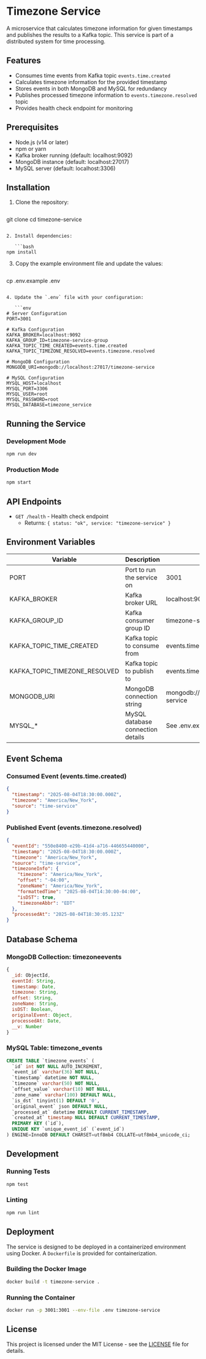 # Timezone Service

A microservice that calculates timezone information for given timestamps and publishes the results to a Kafka topic. This service is part of a distributed system for time processing.

## Features

- Consumes time events from Kafka topic `events.time.created`
- Calculates timezone information for the provided timestamp
- Stores events in both MongoDB and MySQL for redundancy
- Publishes processed timezone information to `events.timezone.resolved` topic
- Provides health check endpoint for monitoring

## Prerequisites

- Node.js (v14 or later)
- npm or yarn
- Kafka broker running (default: localhost:9092)
- MongoDB instance (default: localhost:27017)
- MySQL server (default: localhost:3306)

## Installation

1. Clone the repository:

   ```bash
git clone <repository-url>
cd timezone-service
```

2. Install dependencies:

   ```bash
npm install
```

3. Copy the example environment file and update the values:

   ```bash
cp .env.example .env
```

4. Update the `.env` file with your configuration:

   ```env
# Server Configuration
PORT=3001

# Kafka Configuration
KAFKA_BROKER=localhost:9092
KAFKA_GROUP_ID=timezone-service-group
KAFKA_TOPIC_TIME_CREATED=events.time.created
KAFKA_TOPIC_TIMEZONE_RESOLVED=events.timezone.resolved

# MongoDB Configuration
MONGODB_URI=mongodb://localhost:27017/timezone-service

# MySQL Configuration
MYSQL_HOST=localhost
MYSQL_PORT=3306
MYSQL_USER=root
MYSQL_PASSWORD=root
MYSQL_DATABASE=timezone_service
```

## Running the Service

### Development Mode

```bash
npm run dev
```

### Production Mode

```bash
npm start
```

## API Endpoints

- `GET /health` - Health check endpoint
  - Returns: `{ status: "ok", service: "timezone-service" }`

## Environment Variables

| Variable | Description | Default |
|----------|-------------|---------|
| PORT | Port to run the service on | 3001 |
| KAFKA_BROKER | Kafka broker URL | localhost:9092 |
| KAFKA_GROUP_ID | Kafka consumer group ID | timezone-service-group |
| KAFKA_TOPIC_TIME_CREATED | Kafka topic to consume from | events.time.created |
| KAFKA_TOPIC_TIMEZONE_RESOLVED | Kafka topic to publish to | events.timezone.resolved |
| MONGODB_URI | MongoDB connection string | mongodb://localhost:27017/timezone-service |
| MYSQL_* | MySQL database connection details | See .env.example |

## Event Schema

### Consumed Event (events.time.created)

```json
{
  "timestamp": "2025-08-04T18:30:00.000Z",
  "timezone": "America/New_York",
  "source": "time-service"
}
```


### Published Event (events.timezone.resolved)

```json
{
  "eventId": "550e8400-e29b-41d4-a716-446655440000",
  "timestamp": "2025-08-04T18:30:00.000Z",
  "timezone": "America/New_York",
  "source": "time-service",
  "timezoneInfo": {
    "timezone": "America/New_York",
    "offset": "-04:00",
    "zoneName": "America/New_York",
    "formattedTime": "2025-08-04T14:30:00-04:00",
    "isDST": true,
    "timezoneAbbr": "EDT"
  },
  "processedAt": "2025-08-04T18:30:05.123Z"
}
```


## Database Schema

### MongoDB Collection: timezoneevents

```javascript
{
  _id: ObjectId,
  eventId: String,
  timestamp: Date,
  timezone: String,
  offset: String,
  zoneName: String,
  isDST: Boolean,
  originalEvent: Object,
  processedAt: Date,
  __v: Number
}
```


### MySQL Table: timezone_events

```sql
CREATE TABLE `timezone_events` (
  `id` int NOT NULL AUTO_INCREMENT,
  `event_id` varchar(36) NOT NULL,
  `timestamp` datetime NOT NULL,
  `timezone` varchar(50) NOT NULL,
  `offset_value` varchar(10) NOT NULL,
  `zone_name` varchar(100) DEFAULT NULL,
  `is_dst` tinyint(1) DEFAULT '0',
  `original_event` json DEFAULT NULL,
  `processed_at` datetime DEFAULT CURRENT_TIMESTAMP,
  `created_at` timestamp NULL DEFAULT CURRENT_TIMESTAMP,
  PRIMARY KEY (`id`),
  UNIQUE KEY `unique_event_id` (`event_id`)
) ENGINE=InnoDB DEFAULT CHARSET=utf8mb4 COLLATE=utf8mb4_unicode_ci;
```


## Development

### Running Tests

```bash
npm test
```


### Linting

```bash
npm run lint
```


## Deployment

The service is designed to be deployed in a containerized environment using Docker. A `Dockerfile` is provided for containerization.

### Building the Docker Image

```bash
docker build -t timezone-service .
```


### Running the Container

```bash
docker run -p 3001:3001 --env-file .env timezone-service
```


## License

This project is licensed under the MIT License - see the [LICENSE](LICENSE) file for details.
